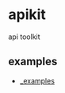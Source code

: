 # apikit
api toolkit

## examples

- [_examples](https://github.com/podhmo/apikit/tree/main/_examples)